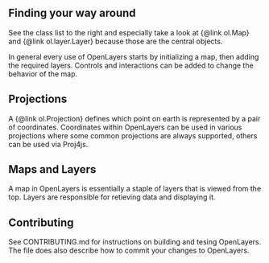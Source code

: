 Finding your way around
-----------------------
See the class list to the right and especially take a look at {@link ol.Map} and {@link ol.layer.Layer} because those are the central objects.

In general every use of OpenLayers starts by initializing a map, then adding the required layers. Controls and interactions can be added to change the behavior of the map.

Projections
-----------
A {@link ol.Projection} defines which point on earth is represented by a pair of coordinates. Coordinates within OpenLayers can be used in various projections where some common projections are always supported, others can be used via Proj4js.

Maps and Layers
---------------
A map in OpenLayers is essentially a staple of layers that is viewed from the top. Layers are responsible for retieving data and displaying it.

Contributing
------------
See CONTRIBUTING.md for instructions on building and tesing OpenLayers. The file does also describe how to commit your changes to OpenLayers.